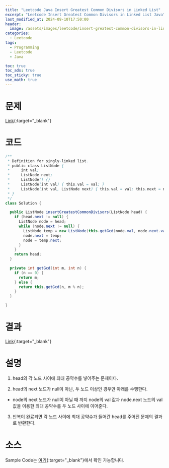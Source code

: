 ```yaml
---
title: "Leetcode Java Insert Greatest Common Divisors in Linked List"
excerpt: "Leetcode Insert Greatest Common Divisors in Linked List Java"
last_modified_at: 2024-09-10T17:50:00
header:
  image: /assets/images/leetcode/insert-greatest-common-divisors-in-linked-list.png
categories:
  - Leetcode
tags:
  - Programming
  - Leetcode
  - Java

toc: true
toc_ads: true
toc_sticky: true
use_math: true
---
```

# 문제
[Link](https://leetcode.com/problems/insert-greatest-common-divisors-in-linked-list/){:target="_blank"}

# 코드
```java
/**
 * Definition for singly-linked list.
 * public class ListNode {
 *     int val;
 *     ListNode next;
 *     ListNode() {}
 *     ListNode(int val) { this.val = val; }
 *     ListNode(int val, ListNode next) { this.val = val; this.next = next; }
 * }
 */
class Solution {

  public ListNode insertGreatestCommonDivisors(ListNode head) {
    if (head.next != null) {
      ListNode node = head;
      while (node.next != null) {
        ListNode temp = new ListNode(this.getGcd(node.val, node.next.val), node.next);
        node.next = temp;
        node = temp.next;
      }
    }
    return head;
  }

  private int getGcd(int m, int n) {
    if (n == 0) {
      return m;
    } else {
      return this.getGcd(n, m % n);
    }
  }

}
```

# 결과
[Link](https://leetcode.com/problems/spiral-matrix-iv/submissions/1384195866/){:target="_blank"}

# 설명
1. head의 각 노드 사이에 최대 공약수를 넣어주는 문제이다.

2. head의 next 노드가 null이 아닌, 두 노드 이상인 경우만 아래를 수행한다.
- node의 next 노드가 null이 아닐 때 까지 node의 val 값과 node.next 노드의 val 값을 이용한 최대 공약수를 두 노드 사이에 이어준다.

3. 반복이 완료되면 각 노드 사이에 최대 공약수가 들어간 head를 주어진 문제의 결과로 반환한다.

# 소스
Sample Code는 [여기](https://github.com/GracefulSoul/leetcode/blob/master/src/main/java/gracefulsoul/problems/InsertGreatestCommonDivisorsInLinkedList.java){:target="_blank"}에서 확인 가능합니다.